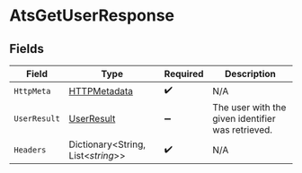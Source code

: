 # AtsGetUserResponse


## Fields

| Field                                                   | Type                                                    | Required                                                | Description                                             |
| ------------------------------------------------------- | ------------------------------------------------------- | ------------------------------------------------------- | ------------------------------------------------------- |
| `HttpMeta`                                              | [HTTPMetadata](../../Models/Components/HTTPMetadata.md) | :heavy_check_mark:                                      | N/A                                                     |
| `UserResult`                                            | [UserResult](../../Models/Components/UserResult.md)     | :heavy_minus_sign:                                      | The user with the given identifier was retrieved.       |
| `Headers`                                               | Dictionary<String, List<*string*>>                      | :heavy_check_mark:                                      | N/A                                                     |